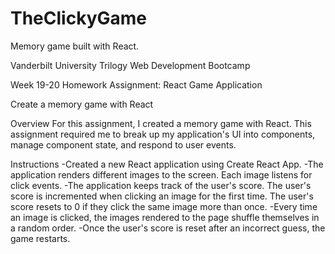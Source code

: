 # TheClickyGame
Memory game built with React.

Vanderbilt University Trilogy Web Development Bootcamp

Week 19-20 Homework Assignment: React Game Application

Create a memory game with React


Overview
For this assignment, I created a memory game with React. This assignment required me to break up my application's UI into components, manage component state, and respond to user events.


Instructions
-Created a new React application using Create React App.
-The application renders different images to the screen. Each image listens for click events.
-The application keeps track of the user's score. The user's score is incremented when clicking an image for the first time. The user's score resets to 0 if they click the same image more than once.
-Every time an image is clicked, the images rendered to the page shuffle themselves in a random order.
-Once the user's score is reset after an incorrect guess, the game restarts.
